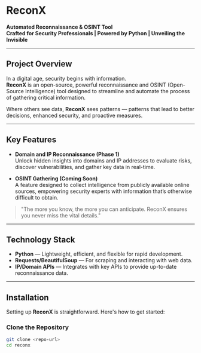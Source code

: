 # **ReconX**  
**Automated Reconnaissance & OSINT Tool**  
**Crafted for Security Professionals | Powered by Python | Unveiling the Invisible**

---

## **Project Overview**  
In a digital age, security begins with information.  
**ReconX** is an open-source, powerful reconnaissance and OSINT (Open-Source Intelligence) tool designed to streamline and automate the process of gathering critical information.  

Where others see data, **ReconX** sees patterns — patterns that lead to better decisions, enhanced security, and proactive measures.

---

## **Key Features**  
- **Domain and IP Reconnaissance (Phase 1)**  
  Unlock hidden insights into domains and IP addresses to evaluate risks, discover vulnerabilities, and gather key data in real-time.

- **OSINT Gathering (Coming Soon)**  
  A feature designed to collect intelligence from publicly available online sources, empowering security experts with information that’s otherwise difficult to obtain.

> "The more you know, the more you can anticipate. ReconX ensures you never miss the vital details."

---

## **Technology Stack**  
- **Python** — Lightweight, efficient, and flexible for rapid development.
- **Requests/BeautifulSoup** — For scraping and interacting with web data.
- **IP/Domain APIs** — Integrates with key APIs to provide up-to-date reconnaissance data.

---

## **Installation**  
Setting up **ReconX** is straightforward. Here's how to get started:

### **Clone the Repository**  
```bash
git clone <repo-url>
cd reconx